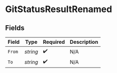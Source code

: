 # GitStatusResultRenamed


## Fields

| Field              | Type               | Required           | Description        |
| ------------------ | ------------------ | ------------------ | ------------------ |
| `From`             | *string*           | :heavy_check_mark: | N/A                |
| `To`               | *string*           | :heavy_check_mark: | N/A                |